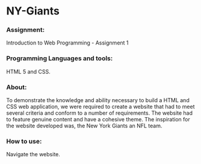# NY-Giants

### Assignment: 
Introduction to Web Programming - Assignment 1

### Programming Languages and tools: 
HTML 5 and CSS.

### About: 
To demonstrate the knowledge and ability necessary to build a HTML and CSS web application, we were required to create a website that had to meet several criteria and conform to a number of requirements. The website had to feature genuine content and have a cohesive theme. The inspiration for the website developed was, the New York Giants an NFL team.

### How to use: 
Navigate the website.
